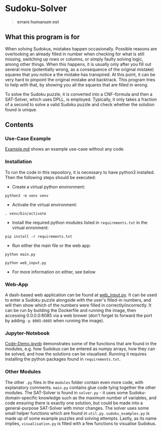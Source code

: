 # Sudoku-Solver

>**errare humanum est**

## What this program is for

When solving Sudokus, mistakes happen occasionally. Possible reasons are overlooking an already filled in number when checking for what is still missing, switching up rows or columns, or simply faulty solving logic, among other things.
When this happens, it is usually only after you fill out several more (potentially wrong, as a consequence of the original mistake) squares that you notice a the mistake has transpired.
At this point, it can be very hard to pinpoint the original mistake and backtrack. This program tries to help with that, by showing you all the squares that are filled in wrong.

To solve the Sudoku puzzle, it is converted into a CNF-formula and then a SAT-Solver, which uses DPLL, is employed. Typically, it only takes a fraction of a second to solve a valid Sudoku puzzle and check whether the solution found is unique.

## Contents

### Use-Case Example

[Example.md](Example.md) shows an example use-case without any code.

### Installation

To run the code in this repository, it is necessary to have python3 installed. Then the following steps should be executed:

* Create a virtual python environment:

``python3 -m venv venv``

* Activate the virtual environment:

``. venv/bin/activate``

* Install the required python modules listed in `requirements.txt` in the virtual enronment:

``pip install -r requirements.txt``

* Run either the main file or the web app:

``python main.py``

``python web_input.py``

* For more information on either, see below

### Web-App

A dash-based web application can be found at [web_input.py](web_input.py). It can be used to enter a Sudoku puzzle alongside with the user's filled-in numbers, and will then show which of the numbers were filled in correctly/incorrectly. It can be run by building the Dockerfile and running the image, then accessing 0.0.0.0:8085 via a web brower (don't forget to forward the port by adding `-p 8085:8085` when running the image).

### Jupyter-Notebook

[Code-Demo.ipynb](Code-Demo.ipynb) demonstrates some of the functions that are found in the modules, e.g. how Sudokus can be entered as numpy arrays, how they can be solved, and how the solutions can be visualised. Running it requires installing the python packages found in `requirements.txt`.

### Other Modules

The other `.py` files in the `modules` folder contain even more code, with explanatory comments. `main.py` contains glue code tying together the other modules. The SAT-Solver is found in `solver.py`  - it uses some Sudoku-domain-specific knowledge such as the maximum number of variables, and code ensuring there is exactly one solution, but could be made into a general-purpose SAT-Solver with minor changes. The solver uses some  small helper functions which are found in `util.py`. `sudoku_examples.py` is made up of some example puzzles and solving attempts. Lastly, as its name implies, `visualisation.py` is filled with a few functions to visualise Sudokus.

